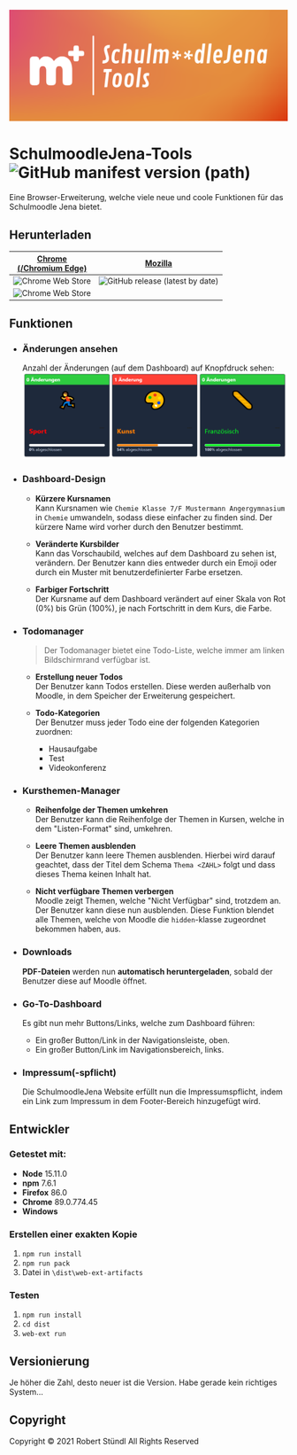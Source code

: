 ![Picture](/banner.png)

# SchulmoodleJena-Tools ![GitHub manifest version (path)](https://img.shields.io/github/manifest-json/v/Quixelation/SchulmoodleJena-Tools?filename=dist%2Fmanifest.json&style=for-the-badge)

Eine Browser-Erweiterung, welche viele neue und coole Funktionen für das Schulmoodle Jena bietet.

## Herunterladen

<!-- prettier-ignore -->
 [Chrome<br>(/Chromium Edge)](https://chrome.google.com/webstore/detail/schulmoodlejena-tools/dcpgpghgflflpljbkcjhmidkclbpoiph) | [Mozilla](https://schulmoodle-jena-tools.vercel.app/firefox)
--- | ---
 ![Chrome Web Store](https://img.shields.io/chrome-web-store/v/dcpgpghgflflpljbkcjhmidkclbpoiph?label=Version&style=flat-square) | ![GitHub release (latest by date)](https://img.shields.io/github/v/release/quixelation/schulmoodlejena-tools?style=flat-square)
 ![Chrome Web Store](https://img.shields.io/chrome-web-store/users/dcpgpghgflflpljbkcjhmidkclbpoiph?label=Nutzer&color=blue&style=flat-square) |

## Funktionen

- ### Änderungen ansehen
  Anzahl der Änderungen (auf dem Dashboard) auf Knopfdruck sehen: ![Änderungen ansehen Bild](/assets/changes.png)
- ### Dashboard-Design

  - **Kürzere Kursnamen**<br>
    Kann Kursnamen wie `Chemie Klasse 7/F Mustermann Angergymnasium` in `Chemie` umwandeln, sodass diese einfacher zu finden sind. Der kürzere Name wird vorher durch den Benutzer bestimmt.

  - **Veränderte Kursbilder**<br>
    Kann das Vorschaubild, welches auf dem Dashboard zu sehen ist, verändern. Der Benutzer kann dies entweder durch ein Emoji oder durch ein Muster mit benutzerdefinierter Farbe ersetzen.

  - **Farbiger Fortschritt**<br>
    Der Kursname auf dem Dashboard verändert auf einer Skala von Rot (0%) bis Grün (100%), je nach Fortschritt in dem Kurs, die Farbe.

- ### Todomanager

  > Der Todomanager bietet eine Todo-Liste, welche immer am linken Bildschirmrand verfügbar ist.

  - **Erstellung neuer Todos**<br>
    Der Benutzer kann Todos erstellen. Diese werden außerhalb von Moodle, in dem Speicher der Erweiterung gespeichert.

  - **Todo-Kategorien**<br>
    Der Benutzer muss jeder Todo eine der folgenden Kategorien zuordnen:
    - Hausaufgabe
    - Test
    - Videokonferenz

- ### Kursthemen-Manager

  - **Reihenfolge der Themen umkehren**<br>
    Der Benutzer kann die Reihenfolge der Themen in Kursen, welche in dem "Listen-Format" sind, umkehren.

  - **Leere Themen ausblenden**<br>
    Der Benutzer kann leere Themen ausblenden. Hierbei wird darauf geachtet, dass der Titel dem Schema `Thema <ZAHL>` folgt und dass dieses Thema keinen Inhalt hat.

  - **Nicht verfügbare Themen verbergen**<br>
    Moodle zeigt Themen, welche "Nicht Verfügbar" sind, trotzdem an. Der Benutzer kann diese nun ausblenden. Diese Funktion blendet alle Themen, welche von Moodle die `hidden`-klasse zugeordnet bekommen haben, aus.

- ### Downloads
  **PDF-Dateien** werden nun **automatisch heruntergeladen**, sobald der Benutzer diese auf Moodle öffnet.
- ### Go-To-Dashboard

  Es gibt nun mehr Buttons/Links, welche zum Dashboard führen:

  - Ein großer Button/Link in der Navigationsleiste, oben.
  - Ein großer Button/Link im Navigationsbereich, links.

- ### Impressum(-spflicht)
  Die SchulmoodleJena Website erfüllt nun die Impressumspflicht, indem ein Link zum Impressum in dem Footer-Bereich hinzugefügt wird.

## Entwickler

### Getestet mit:

- **Node** 15.11.0
- **npm** 7.6.1
- **Firefox** 86.0
- **Chrome** 89.0.774.45
- **Windows**

### Erstellen einer exakten Kopie

1. `npm run install`
2. `npm run pack`
3. Datei in `\dist\web-ext-artifacts`

### Testen

1. `npm run install`
2. `cd dist`
3. `web-ext run`

## Versionierung

Je höher die Zahl, desto neuer ist die Version. Habe gerade kein richtiges System...

## Copyright

Copyright &copy; 2021 Robert Stündl All Rights Reserved
